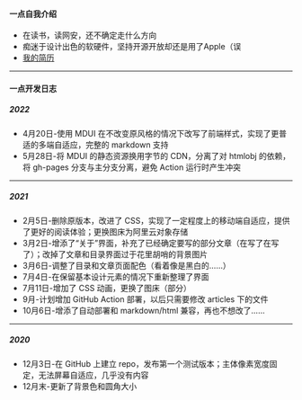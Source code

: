 #### 一点自我介绍

* 在读书，读网安，还不确定走什么方向
* 痴迷于设计出色的软硬件，坚持开源开放却还是用了Apple（误
* [我的简历](https://jingfelix.github.io/resume.html)

---

#### 一点开发日志

##### 2022

* 4月20日-使用 MDUI 在不改变原风格的情况下改写了前端样式，实现了更普适的多端自适应，完整的 markdown 支持
* 5月28日-将 MDUI 的静态资源换用字节的 CDN，分离了对 htmlobj 的依赖，将 gh-pages 分支与主分支分离，避免 Action 运行时产生冲突

---

##### 2021

* 2月5日-删除原版本，改进了 CSS，实现了一定程度上的移动端自适应，提供了更好的阅读体验；更换图床为阿里云对象存储
* 3月2日-增添了“关于”界面，补充了已经确定要写的部分文章（在写了在写了）；改掉了文章和目录界面过于花里胡哨的背景图片
* 3月6日-调整了目录和文章页面配色（看着像是黑白的……）
* 7月4日-在保留基本设计元素的情况下重新整理了界面
* 7月11日-增加了 CSS 动画，更换了图床（部分）
* 9月-计划增加 GitHub Action 部署，以后只需要修改 articles 下的文件
* 10月6日-增添了自动部署和 markdown/html 兼容，再也不想改了……

---

##### 2020

* 12月3日-在 GitHub 上建立 repo，发布第一个测试版本；主体像素宽度固定，无法屏幕自适应，几乎没有内容
* 12月末-更新了背景色和圆角大小
